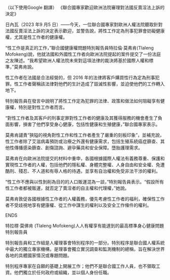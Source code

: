 ---
---
（以下使用Google 翻譯）
《聯合國專家歡迎歐洲法院審理對法國反賣淫法上訴的決定》

日內瓦（2023 年9 月5 日）——今天，一位聯合國專家對歐洲人權法院聽取針對法國反賣淫法上訴的決定表示歡迎，並警告說，將性工作定為刑事犯罪會妨礙健康權，尤其是性工作者的健康權。

“性工作是真正的工作，”聯合國健康權問題特別報告員特拉倫·莫弗肯(Tlaleng Mofokeng)說，他就法國和外國性工作者向歐洲法院提起的案件提交了一份法庭之友陳述。“我希望歐洲人權法院未來對這項法律的裁決將基於國際人權和標準，”莫弗肯說。

性工作者在法國是合法經營的，但 2016 年的法律將客戶購買性行為定為刑事犯罪。性工作者聲稱該法律對他們的生計造成了毀滅性影響，並迫使他們的工作轉入地下。

特別報告員在發言中說明了將性工作定為犯罪的法律、政策和做法如何阻礙享有健康權，特別是對性工作者而言。

“對性工作者及其客戶的刑事定罪對性工作者的健康及其獲得服務的機會產生了負面影響，損害了他們享受身心健康，包括性健康和生殖健康，”聯合國專家表示。

莫弗肯譴責“狹隘的視角對性工作和性工作者產生了嚴重的刻板印象”，並補充說，性工作者除了艾滋病毒預防或治療之外還有健康需求，包括生殖系統癌症篩查、其他性傳播感染篩查、創傷諮詢、避孕藥具和安全保障。墮胎護理需求。

莫弗肯在向歐洲法院提交的材料中重申，各國根據國際人權法有義務尊重、保護和實現性工作者的人權，包括他們的隱私權、身體完整權、人身自由和安全權、免遭酷刑、殘忍、不人道和有辱人格的待遇，並享有自治權和免受非法干涉的權利。

“性工作不應與以性剝削為目的的人口販運混為一談，”特別報告員表示。“假設所有性工作者都被販運，就否定了賣淫者的自主權和代理權，”她說。

莫弗肯敦促各國根據性工作者的人權義務，優先考慮性工作者的福利，確保性工作者不受歧視地享有健康權、從工作中謀生的權利以及安全工作條件的權利。

ENDS

特拉楞·莫佛肯 (Tlaleng Mofokeng)人人有權享有能達到的最高標準身心健康問題特別報告員

特別報告員和工作組是人權理事會特別程序的一部分。特別程序是聯合國人權系統中最大的獨立專家機構，是理事會獨立實況調查和監測機制的總稱，旨在解決世界各地的具體國家情況或專題問題。

特別程序專家在自願的基礎上開展工作；他們不是聯合國工作人員，也不領取工資。他們獨立於任何政府或組織，並以個人身份任職。